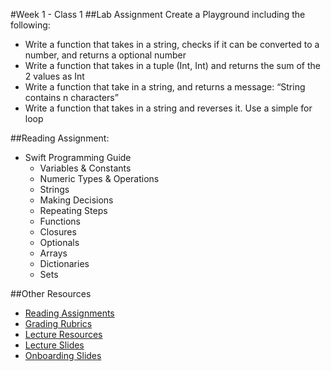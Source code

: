 #Week 1 - Class 1
##Lab Assignment
Create a Playground including the following:
* Write a function that takes in a string, checks if it can be converted to a number, and returns a optional number
* Write a function that takes in a tuple (Int, Int) and returns the sum of the 2 values as Int
* Write a function that take in a string, and returns a message: “String contains n characters”
* Write a function that takes in a string and reverses it. Use a simple for loop

##Reading Assignment:
* Swift Programming Guide
	* Variables & Constants
	* Numeric Types & Operations
	* Strings
	* Making Decisions
	* Repeating Steps
	* Functions
	* Closures
	* Optionals
  * Arrays
  * Dictionaries
  * Sets

##Other Resources
* [Reading Assignments](../../Resources/ra-grading-standard/)
* [Grading Rubrics](../../Resources/)
* [Lecture Resources](lecture/)
* [Lecture Slides](https://www.icloud.com/keynote/000xQyeffQnMUjdd1Uvy14R6Q#Week1_Day1)
* [Onboarding Slides](https://www.icloud.com/keynote/000Zv6V3aBc4CDBRu_eIKlEmQ#Onboarding)
